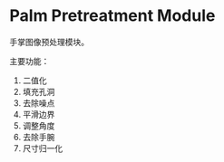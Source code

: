 # Palm Pretreatment Module

手掌图像预处理模块。

主要功能：

1. 二值化
1. 填充孔洞
1. 去除噪点
1. 平滑边界
1. 调整角度
1. 去除手腕
1. 尺寸归一化